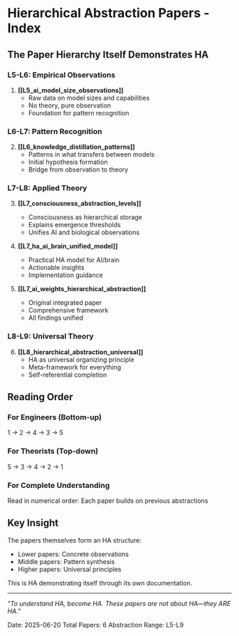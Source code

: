 # Hierarchical Abstraction Papers - Index

## The Paper Hierarchy Itself Demonstrates HA

### L5-L6: Empirical Observations
1. **[[L5_ai_model_size_observations]]**
   - Raw data on model sizes and capabilities
   - No theory, pure observation
   - Foundation for pattern recognition

### L6-L7: Pattern Recognition  
2. **[[L6_knowledge_distillation_patterns]]**
   - Patterns in what transfers between models
   - Initial hypothesis formation
   - Bridge from observation to theory

### L7-L8: Applied Theory
3. **[[L7_consciousness_abstraction_levels]]**
   - Consciousness as hierarchical storage
   - Explains emergence thresholds
   - Unifies AI and biological observations

4. **[[L7_ha_ai_brain_unified_model]]**
   - Practical HA model for AI/brain
   - Actionable insights
   - Implementation guidance

5. **[[L7_ai_weights_hierarchical_abstraction]]**
   - Original integrated paper
   - Comprehensive framework
   - All findings unified

### L8-L9: Universal Theory
6. **[[L8_hierarchical_abstraction_universal]]**
   - HA as universal organizing principle
   - Meta-framework for everything
   - Self-referential completion

## Reading Order

### For Engineers (Bottom-up)
1 → 2 → 4 → 3 → 5

### For Theorists (Top-down)
5 → 3 → 4 → 2 → 1

### For Complete Understanding
Read in numerical order: Each paper builds on previous abstractions

## Key Insight
The papers themselves form an HA structure:
- Lower papers: Concrete observations
- Middle papers: Pattern synthesis
- Higher papers: Universal principles

This is HA demonstrating itself through its own documentation.

---
*"To understand HA, become HA. These papers are not about HA—they ARE HA."*

Date: 2025-06-20
Total Papers: 6
Abstraction Range: L5-L9